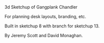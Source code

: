 3d Sketchup of Gangplank Chandler

For planning desk layouts, branding, etc.

Built in sketchup 8 with branch for sketchup 13.

By Jeremy Scott and David Monaghan.
